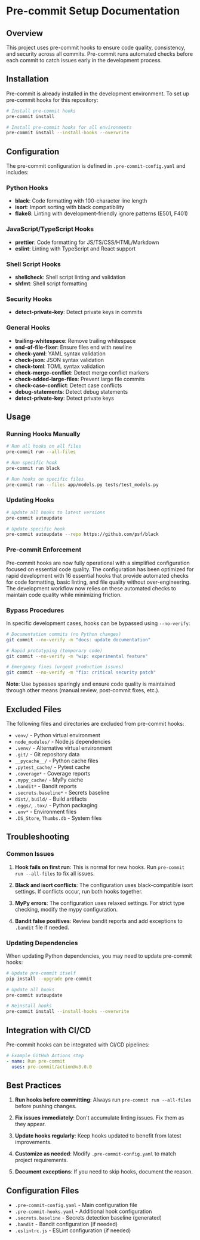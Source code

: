 # Pre-commit Setup Documentation

## Overview

This project uses pre-commit hooks to ensure code quality, consistency, and security
across all commits. Pre-commit runs automated checks before each commit to catch
issues early in the development process.

## Installation

Pre-commit is already installed in the development environment. To set up pre-commit
hooks for this repository:

```bash
# Install pre-commit hooks
pre-commit install

# Install pre-commit hooks for all environments
pre-commit install --install-hooks --overwrite
```

## Configuration

The pre-commit configuration is defined in `.pre-commit-config.yaml` and includes:

### Python Hooks

- **black**: Code formatting with 100-character line length
- **isort**: Import sorting with black compatibility
- **flake8**: Linting with development-friendly ignore patterns (E501, F401)

### JavaScript/TypeScript Hooks

- **prettier**: Code formatting for JS/TS/CSS/HTML/Markdown
- **eslint**: Linting with TypeScript and React support

### Shell Script Hooks

- **shellcheck**: Shell script linting and validation
- **shfmt**: Shell script formatting

### Security Hooks

- **detect-private-key**: Detect private keys in commits

### General Hooks

- **trailing-whitespace**: Remove trailing whitespace
- **end-of-file-fixer**: Ensure files end with newline
- **check-yaml**: YAML syntax validation
- **check-json**: JSON syntax validation
- **check-toml**: TOML syntax validation
- **check-merge-conflict**: Detect merge conflict markers
- **check-added-large-files**: Prevent large file commits
- **check-case-conflict**: Detect case conflicts
- **debug-statements**: Detect debug statements
- **detect-private-key**: Detect private keys

## Usage

### Running Hooks Manually

```bash
# Run all hooks on all files
pre-commit run --all-files

# Run specific hook
pre-commit run black

# Run hooks on specific files
pre-commit run --files app/models.py tests/test_models.py
```

### Updating Hooks

```bash
# Update all hooks to latest versions
pre-commit autoupdate

# Update specific hook
pre-commit autoupdate --repo https://github.com/psf/black
```

### Pre-commit Enforcement

Pre-commit hooks are now fully operational with a simplified configuration focused
on essential code quality. The configuration has been optimized for rapid development
with 16 essential hooks that provide automated checks for code formatting, basic
linting, and file quality without over-engineering. The development workflow now
relies on these automated checks to maintain code quality while minimizing friction.

### Bypass Procedures

In specific development cases, hooks can be bypassed using `--no-verify`:

```bash
# Documentation commits (no Python changes)
git commit --no-verify -m "docs: update documentation"

# Rapid prototyping (temporary code)
git commit --no-verify -m "wip: experimental feature"

# Emergency fixes (urgent production issues)
git commit --no-verify -m "fix: critical security patch"
```

**Note**: Use bypasses sparingly and ensure code quality is maintained through
other means (manual review, post-commit fixes, etc.).

## Excluded Files

The following files and directories are excluded from pre-commit hooks:

- `venv/` - Python virtual environment
- `node_modules/` - Node.js dependencies
- `.venv/` - Alternative virtual environment
- `.git/` - Git repository data
- `__pycache__/` - Python cache files
- `.pytest_cache/` - Pytest cache
- `.coverage*` - Coverage reports
- `.mypy_cache/` - MyPy cache
- `.bandit*` - Bandit reports
- `.secrets.baseline*` - Secrets baseline
- `dist/`, `build/` - Build artifacts
- `.eggs/`, `.tox/` - Python packaging
- `.env*` - Environment files
- `.DS_Store`, `Thumbs.db` - System files

## Troubleshooting

### Common Issues

1. **Hook fails on first run**: This is normal for new hooks. Run
   `pre-commit run --all-files` to fix all issues.

2. **Black and isort conflicts**: The configuration uses black-compatible isort
   settings. If conflicts occur, run both hooks together.

3. **MyPy errors**: The configuration uses relaxed settings. For strict type
   checking, modify the mypy configuration.

4. **Bandit false positives**: Review bandit reports and add exceptions to
   `.bandit` file if needed.

### Updating Dependencies

When updating Python dependencies, you may need to update pre-commit hooks:

```bash
# Update pre-commit itself
pip install --upgrade pre-commit

# Update all hooks
pre-commit autoupdate

# Reinstall hooks
pre-commit install --install-hooks --overwrite
```

## Integration with CI/CD

Pre-commit hooks can be integrated with CI/CD pipelines:

```yaml
# Example GitHub Actions step
- name: Run pre-commit
  uses: pre-commit/action@v3.0.0
```

## Best Practices

1. **Run hooks before committing**: Always run `pre-commit run --all-files` before
   pushing changes.

2. **Fix issues immediately**: Don't accumulate linting issues. Fix them as they
   appear.

3. **Update hooks regularly**: Keep hooks updated to benefit from latest
   improvements.

4. **Customize as needed**: Modify `.pre-commit-config.yaml` to match project
   requirements.

5. **Document exceptions**: If you need to skip hooks, document the reason.

## Configuration Files

- `.pre-commit-config.yaml` - Main configuration file
- `.pre-commit-hooks.yaml` - Additional hook configuration
- `.secrets.baseline` - Secrets detection baseline (generated)
- `.bandit` - Bandit configuration (if needed)
- `.eslintrc.js` - ESLint configuration (if needed)
